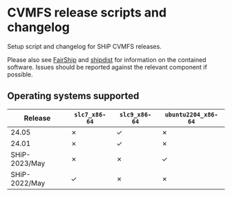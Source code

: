 # CVMFS release scripts and changelog

Setup script and changelog for SHiP CVMFS releases.

Please also see [FairShip](https://github.com/ShipSoft/FairShip) and [shipdist](https://github.com/ShipSoft/shipdist) for information on the contained software.
Issues should be reported against the relevant component if possible.

## Operating systems supported

| Release | `slc7_x86-64` | `slc9_x86-64` | `ubuntu2204_x86-64` |
|---|---|---|---|
| 24.05 | &cross; | &check; | &cross; |
| 24.01 | &cross; | &check; | &cross; |
| SHiP-2023/May | &cross; | &cross; | &check; |
| SHiP-2022/May | &check; | &cross; | &cross; |
